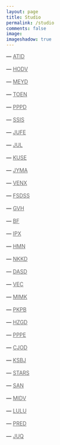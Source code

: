 ```yaml
---
layout: page
title: Studio
permalink: /studio
comments: false
image: 
imageshadow: true
---
```

<style>
a { color: #666;display:inline-block; margin:0; }
a:after {
  display:block;
  content: '';
  border-bottom: solid 3px #019fb6;  
  transform: scaleX(0);  
  transition: transform 250ms ease-in-out;
}
a:hover:after { transform: scaleX(1); }
a.fromRight:after{ transform-origin:100% 50%; }
a.fromLeft:after{  transform-origin:  0% 50%; }
</style>

<p>&#8212; <a class="fromLeft" href='/tags#ATID' title='ATID'>ATID</a></p>
<p>&#8212; <a class="fromLeft" href='/tags#HODV' title='HODV'>HODV</a></p>
<p>&#8212; <a class="fromLeft" href='/tags#MEYD' title='MEYD'>MEYD</a></p>
<p>&#8212; <a class="fromLeft" href='/tags#TOEN' title='TOEN'>TOEN</a></p>
<p>&#8212; <a class="fromLeft" href='/tags#PPPD' title='PPPD'>PPPD</a></p>
<p>&#8212; <a class="fromLeft" href='/tags#SSIS' title='SSIS'>SSIS</a></p>
<p>&#8212; <a class="fromLeft" href='/tags#JUFE' title='JUFE'>JUFE</a></p>
<p>&#8212; <a class="fromLeft" href='/tags#JUL' title='JUL'>JUL</a></p>
<p>&#8212; <a class="fromLeft" href='/tags#KUSE' title='KUSE'>KUSE</a></p>
<p>&#8212; <a class="fromLeft" href='/tags#JYMA' title='JYMA'>JYMA</a></p>
<p>&#8212; <a class="fromLeft" href='/tags#VENX' title='VENX'>VENX</a></p>
<p>&#8212; <a class="fromLeft" href='/tags#FSDSS' title='FSDSS'>FSDSS</a></p>
<p>&#8212; <a class="fromLeft" href='/tags#GVH' title='GVH'>GVH</a></p>
<p>&#8212; <a class="fromLeft" href='/tags#BF' title='BF'>BF</a></p>
<p>&#8212; <a class="fromLeft" href='/tags#IPX' title='IPX'>IPX</a></p>
<p>&#8212; <a class="fromLeft" href='/tags#HMN' title='HMN'>HMN</a></p>
<p>&#8212; <a class="fromLeft" href='/tags#NKKD' title='NKKD'>NKKD</a></p>
<p>&#8212; <a class="fromLeft" href='/tags#DASD' title='DASD'>DASD</a></p>
<p>&#8212; <a class="fromLeft" href='/tags#VEC' title='VEC'>VEC</a></p>
<p>&#8212; <a class="fromLeft" href='/tags#MIMK' title='MIMK'>MIMK</a></p>
<p>&#8212; <a class="fromLeft" href='/tags#PKPB' title='PKPB'>PKPB</a></p>
<p>&#8212; <a class="fromLeft" href='/tags#HZGD' title='HZGD'>HZGD</a></p>
<p>&#8212; <a class="fromLeft" href='/tags#PPPE' title='PPPE'>PPPE</a></p>
<p>&#8212; <a class="fromLeft" href='/tags#CJOD' title='CJOD'>CJOD</a></p>
<p>&#8212; <a class="fromLeft" href='/tags#KSBJ' title='KSBJ'>KSBJ</a></p>
<p>&#8212; <a class="fromLeft" href='/tags#STARS' title='STARS'>STARS</a></p>
<p>&#8212; <a class="fromLeft" href='/tags#SAN' title='SAN'>SAN</a></p>
<p>&#8212; <a class="fromLeft" href='/tags#MIDV' title='MIDV'>MIDV</a></p>
<p>&#8212; <a class="fromLeft" href='/tags#LULU' title='LULU'>LULU</a></p>
<p>&#8212; <a class="fromLeft" href='/tags#PRED' title='PRED'>PRED</a></p>
<p>&#8212; <a class="fromLeft" href='/tags#JUQ' title='JUQ'>JUQ</a></p>

